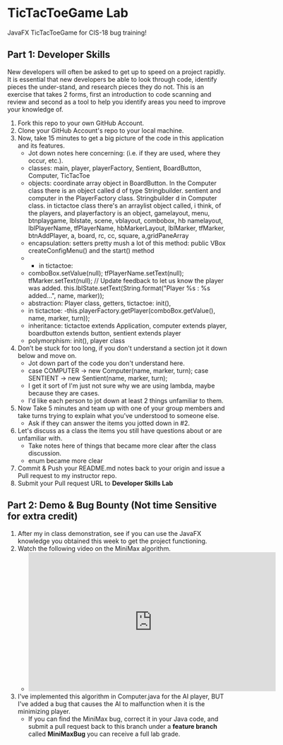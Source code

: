 # TicTacToeGame Lab
JavaFX TicTacToeGame for CIS-18 bug training!

## Part 1: Developer Skills

New developers will often be asked to get up to speed on a project rapidly. It is essential that new developers be able to look through code, identify pieces the under-stand, and research pieces they do not. This is an exercise that takes 2 forms, first an introduction to code scanning and review and second as a tool to help you identify areas you need to improve your knowledge of.

1. Fork this repo to your own GitHub Account.
1. Clone your GitHub Account's repo to your local machine.
1. Now, take 15 minutes to get a big picture of the code in this application and its features.
    * Jot down notes here concerning: (i.e. if they are used, where they occur, etc.).
    * classes: main, player, playerFactory, Sentient, BoardButton, Computer, TicTacToe
    * objects: coordinate array object in BoardButton. In the Computer class there is an object called d of type Stringbuilder. sentient and computer in the PlayerFactory class. Stringbuilder d in Computer class. in tictactoe class there's an arraylist object called, i think, of the players, and playerfactory is an object, gamelayout, menu, btnplaygame, lblstate, scene, vblayout, combobox, hb namelayout, lblPlayerName, tfPlayerName, hbMarkerLayout, lblMarker, tfMarker, btnAddPlayer, a, board, rc, cc, square, a,gridPaneArray 
    * encapsulation: setters pretty mush a lot of this method: public VBox createConfigMenu() and the start() method
    * -  in tictactoe: 
    - comboBox.setValue(null);
          tfPlayerName.setText(null);
          tfMarker.setText(null);
          // Update feedback to let us know the player was added.
          this.lblState.setText(String.format("Player %s : %s added...", name, marker));
    * abstraction: Player class, getters, tictactoe: init(), 
    * in tictactoe: -this.playerFactory.getPlayer(comboBox.getValue(), name, marker, turn));
    * inheritance: tictactoe extends Application, computer extends player, boardbutton extends button, sentient extends player
    * polymorphism: init(),  player class
1. Don’t be stuck for too long, if you don't understand a section jot it down below and move on.
    * Jot down part of the code you don't understand here.
    * case COMPUTER -> new Computer(name, marker, turn);
      case SENTIENT -> new Sentient(name, marker, turn);
    * I get it sort of I'm just not sure why we are using lambda, maybe because they are cases.
    * I'd like each person to jot down at least 2 things unfamiliar to them.
1. Now Take 5 minutes  and team up with one of your group members and take turns trying to explain what you’ve understood to someone else.
    * Ask if they can answer the items you jotted down in #2.
1. Let's discuss as a class the items you still have questions about or are unfamiliar with.
    * Take notes here of things that became more clear after the class discussion.
    * enum became more clear
1. Commit & Push your README.md notes back to your origin and issue a Pull request to my instructor repo.
1. Submit your Pull request URL to **Developer Skills Lab**

## Part 2: Demo & Bug Bounty (Not time Sensitive for extra credit)

1. After my in class demonstration, see if you can use the JavaFX knowledge you obtained this week to get the project functioning.
1. Watch the following video on the MiniMax algorithm.
    * <iframe width="560" height="315" src="https://www.youtube.com/embed/l-hh51ncgDI" title="YouTube video player" frameborder="0" allow="accelerometer; autoplay; clipboard-write; encrypted-media; gyroscope; picture-in-picture; web-share" allowfullscreen></iframe>
1. I've implemented this algorithm in Computer.java for the AI player, BUT I've added a bug that causes the AI to malfunction when it is the minimizing player.
    * If you can find the MiniMax bug, correct it in your Java code, and submit a pull request back to this branch under a **feature branch** called **MiniMaxBug** you can receive a full lab grade.

